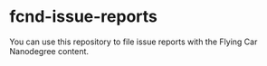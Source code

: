 # fcnd-issue-reports
You can use this repository to file issue reports with the Flying Car Nanodegree content.
